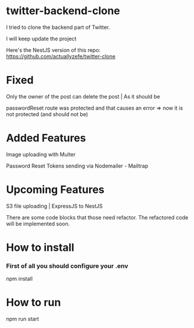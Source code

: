 # twitter-backend-clone

I tried to clone the backend part of Twitter.

I will keep update the project

Here's the NestJS version of this repo: 
https://github.com/actuallyzefe/twitter-clone

# Fixed

Only the owner of the post can delete the post | As it should be

passwordReset route was protected and that causes an error => now it is not protected (and should not be)

# Added Features

Image uploading with Multer

Password Reset Tokens sending via Nodemailer - Mailtrap

# Upcoming Features

S3 file uploading | ExpressJS to NestJS

There are some code blocks that those need refactor.
The refactored code will be implemented soon.

# How to install

<h3> First of all you should configure your .env</h3>

npm install

# How to run

npm run start
